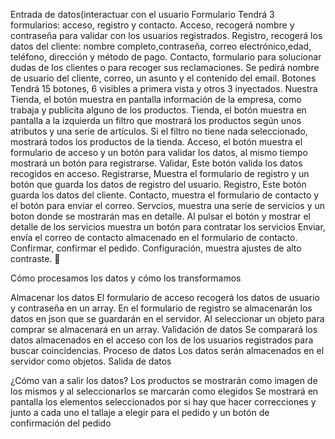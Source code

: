Entrada de datos(interactuar con el usuario
Formulario
Tendrá 3 formularios: acceso, registro y contacto. 
Acceso, recogerá nombre y contraseña para validar con los usuarios registrados.
Registro, recogerá los datos del cliente: nombre completo,contraseña, correo electrónico,edad, teléfono, dirección y método de pago.
Contacto, formulario para solucionar dudas de los clientes o para recoger sus reclamaciones. Se pedirá nombre de usuario del cliente, correo, un asunto y el contenido del email.
Botones
Tendrá 15 botones, 6 visibles a primera vista y otros 3 inyectados. 
Nuestra Tienda, el botón muestra en pantalla información de la empresa, como trabaja y publicita alguno de los productos.
Tienda, el botón muestra en pantalla a la izquierda un filtro que mostrará los productos según unos atributos y una serie de artículos. Si el filtro no tiene nada seleccionado, mostrará todos los productos de la tienda.
Acceso, el botón muestra el formulario de acceso y un botón para validar los datos, al mismo tiempo mostrará un botón para registrarse.
Validar,  Este botón valida los datos recogidos en acceso.
Registrarse, Muestra el formulario de registro y un botón que guarda los datos de registro del usuario.
Registro, Este botón guarda los datos del cliente.
Contacto, muestra el formulario de contacto y el botón para enviar el correo.
Servcios, muestra una serie de servicios y un boton donde se mostrarán mas en detalle. Al pulsar el botón y mostrar el detalle de los servicios muestra un botón para contratar los servicios
Enviar, envía el correo de contacto almacenado en el formulario de contacto.
Confirmar, confirmar el pedido.
Configuración, muestra ajustes de alto contraste.


Cómo procesamos los datos y cómo los transformamos

Almacenar los datos
El formulario de acceso recogerá los datos de usuario y contraseña en un array.
En el formulario de registro se almacenarán los datos en json que se guardarán en el servidor.
Al seleccionar un objeto para comprar se almacenará en un array.
Validación de datos
Se comparará los datos almacenados en el acceso con los de los usuarios registrados para buscar coincidencias.
Proceso de datos
Los datos serán almacenados en el servidor como objetos.
Salida de datos

 ¿Cómo van a salir los datos?
Los productos se mostrarán como imagen de los mismos y al seleccionarlos se marcarán como elegidos
Se mostrará en pantalla los elementos seleccionados por si hay que hacer correcciones y junto a cada uno el tallaje a elegir para el pedido y un botón de confirmación del pedido
